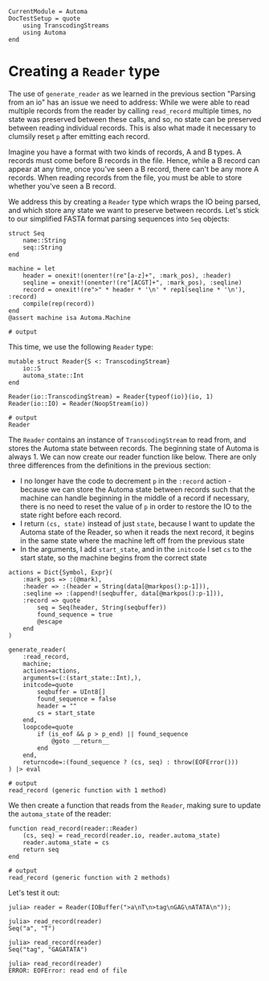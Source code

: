 ```@meta
CurrentModule = Automa
DocTestSetup = quote
    using TranscodingStreams
    using Automa
end
```

# Creating a `Reader` type
The use of `generate_reader` as we learned in the previous section "Parsing from an io" has an issue we need to address:
While we were able to read multiple records from the reader by calling `read_record` multiple times, no state was preserved between these calls, and so, no state can be preserved between reading individual records.
This is also what made it necessary to clumsily reset `p` after emitting each record.

Imagine you have a format with two kinds of records, A and B types.
A records must come before B records in the file.
Hence, while a B record can appear at any time, once you've seen a B record, there can't be any more A records.
When reading records from the file, you must be able to store whether you've seen a B record.

We address this by creating a `Reader` type which wraps the IO being parsed, and which store any state we want to preserve between records.
Let's stick to our simplified FASTA format parsing sequences into `Seq` objects:

```jldoctest reader1; output = false
struct Seq
    name::String
    seq::String
end

machine = let
    header = onexit!(onenter!(re"[a-z]+", :mark_pos), :header)
    seqline = onexit!(onenter!(re"[ACGT]+", :mark_pos), :seqline)
    record = onexit!(re">" * header * '\n' * rep1(seqline * '\n'), :record)
    compile(rep(record))
end
@assert machine isa Automa.Machine

# output

```

This time, we use the following `Reader` type:
```jldoctest reader1; output = false
mutable struct Reader{S <: TranscodingStream}
    io::S
    automa_state::Int
end

Reader(io::TranscodingStream) = Reader{typeof(io)}(io, 1)
Reader(io::IO) = Reader(NoopStream(io))

# output
Reader
```

The `Reader` contains an instance of `TranscodingStream` to read from, and stores the Automa state between records.
The beginning state of Automa is always 1.
We can now create our reader function like below.
There are only three differences from the definitions in the previous section:
* I no longer have the code to decrement `p` in the `:record` action - because we can store the Automa state between records such that the machine can handle beginning in the middle of a record if necessary, there is no need to reset the value of `p` in order to restore the IO to the state right before each record.
* I return `(cs, state)` instead of just `state`, because I want to update the Automa state of the Reader, so when it reads the next record, it begins in the same state where the machine left off from the previous state
* In the arguments, I add `start_state`, and in the `initcode` I set `cs` to the start state, so the machine begins from the correct state

```jldoctest reader1; output = false
actions = Dict{Symbol, Expr}(
    :mark_pos => :(@mark),
    :header => :(header = String(data[@markpos():p-1])),
    :seqline => :(append!(seqbuffer, data[@markpos():p-1])),
    :record => quote
        seq = Seq(header, String(seqbuffer))
        found_sequence = true
        @escape
    end
)

generate_reader(
    :read_record,
    machine;
    actions=actions,
    arguments=(:(start_state::Int),),
    initcode=quote
        seqbuffer = UInt8[]
        found_sequence = false
        header = ""
        cs = start_state
    end,
    loopcode=quote
        if (is_eof && p > p_end) || found_sequence
            @goto __return__
        end
    end,
    returncode=:(found_sequence ? (cs, seq) : throw(EOFError()))
) |> eval

# output
read_record (generic function with 1 method)
```

We then create a function that reads from the `Reader`, making sure to update the `automa_state` of the reader:

```jldoctest reader1; output = false
function read_record(reader::Reader)
    (cs, seq) = read_record(reader.io, reader.automa_state)
    reader.automa_state = cs
    return seq
end

# output
read_record (generic function with 2 methods)
```

Let's test it out:

```jldoctest reader1
julia> reader = Reader(IOBuffer(">a\nT\n>tag\nGAG\nATATA\n"));

julia> read_record(reader)
Seq("a", "T")

julia> read_record(reader)
Seq("tag", "GAGATATA")

julia> read_record(reader)
ERROR: EOFError: read end of file
```
